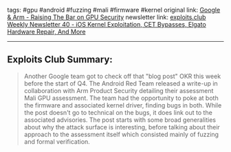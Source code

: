 tags: #gpu #android #fuzzing #mali #firmware #kernel
original link:  [Google & Arm - Raising The Bar on GPU Security](https://security.googleblog.com/2024/09/google-arm-raising-bar-on-gpu-security.html "Google & Arm - Raising The Bar on GPU Security")
newsletter link: [exploits.club Weekly Newsletter 40 - iOS Kernel Exploitation, CET Bypasses, Elgato Hardware Repair, And More](https://blog.exploits.club/exploits-club-weekly-newsletter-40-ios-kernel-exploitation-cet-bypasses-elgato-hardware-repair-and-more/)

---
## Exploits Club Summary:
> Another Google team got to check off that "blog post" OKR this week before the start of Q4. The Android Red Team released a write-up in collaboration with Arm Product Security detailing their assessment Mali GPU assessment. The team had the opportunity to poke at both the firmware and associated kernel driver, finding bugs in both. While the post doesn't go to technical on the bugs, it does link out to the associated advisories. The post starts with some broad generalities about why the attack surface is interesting, before talking about their approach to the assessment itself which consisted mainly of fuzzing and formal verification.